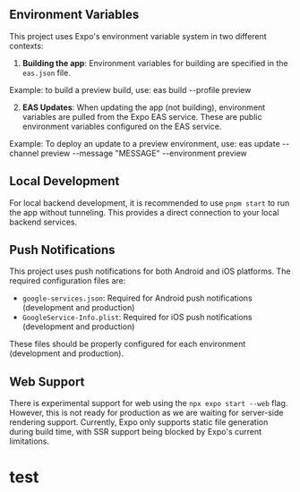 ## Environment Variables

This project uses Expo's environment variable system in two different contexts:

1. **Building the app**: Environment variables for building are specified in the `eas.json` file.

Example: to build a preview build, use: eas build --profile preview

2. **EAS Updates**: When updating the app (not building), environment variables are pulled from the Expo EAS service. These are public environment variables configured on the EAS service.

Example: To deploy an update to a preview environment, use: eas update --channel preview --message "MESSAGE" --environment preview

## Local Development

For local backend development, it is recommended to use `pnpm start` to run the app without tunneling. This provides a direct connection to your local backend services.

## Push Notifications

This project uses push notifications for both Android and iOS platforms. The required configuration files are:

- `google-services.json`: Required for Android push notifications (development and production)
- `GoogleService-Info.plist`: Required for iOS push notifications (development and production)

These files should be properly configured for each environment (development and production).

## Web Support

There is experimental support for web using the `npx expo start --web` flag. However, this is not ready for production as we are waiting for server-side rendering support. Currently, Expo only supports static file generation during build time, with SSR support being blocked by Expo's current limitations.

# test
